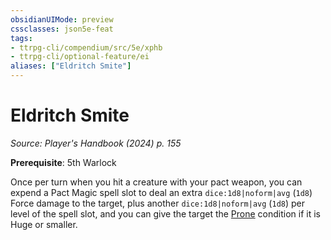 ```yaml
---
obsidianUIMode: preview
cssclasses: json5e-feat
tags:
- ttrpg-cli/compendium/src/5e/xphb
- ttrpg-cli/optional-feature/ei
aliases: ["Eldritch Smite"]
---
```

# Eldritch Smite
*Source: Player's Handbook (2024) p. 155*  

**Prerequisite**: 5th Warlock

Once per turn when you hit a creature with your pact weapon, you can expend a Pact Magic spell slot to deal an extra `dice:1d8|noform|avg` (`1d8`) Force damage to the target, plus another `dice:1d8|noform|avg` (`1d8`) per level of the spell slot, and you can give the target the [Prone](3-Compendium/rules/conditions.md#Prone) condition if it is Huge or smaller.